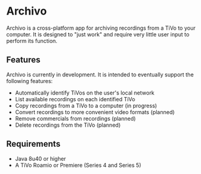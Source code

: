 # Archivo
Archivo is a cross-platform app for archiving recordings from a TiVo to your computer. It is designed to "just work" and require very little user input to perform its function.

## Features
Archivo is currently in development. It is intended to eventually support the following features:

* Automatically identify TiVos on the user's local network
* List available recordings on each identified TiVo
* Copy recordings from a TiVo to a computer (in progress)
* Convert recordings to more convenient video formats (planned)
* Remove commercials from recordings (planned)
* Delete recordings from the TiVo (planned)

## Requirements
* Java 8u40 or higher
* A TiVo Roamio or Premiere (Series 4 and Series 5)
